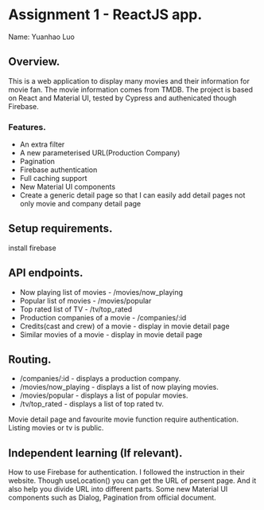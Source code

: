 # Assignment 1 - ReactJS app.

Name: Yuanhao Luo

## Overview.

This is a web application to display many movies and their information for movie fan. The movie information comes from TMDB. The project is based on React and Material UI, tested by Cypress and authenicated though Firebase.

### Features.

+ An extra filter
+ A new parameterised URL(Production Company)
+ Pagination
+ Firebase authentication
+ Full caching support
+ New Material UI components
+ Create a generic detail page so that I can easily add detail pages not only movie and company detail page

## Setup requirements.

install firebase

## API endpoints.

+ Now playing list of movies - /movies/now_playing
+ Popular list of movies - /movies/popular
+ Top rated list of TV - /tv/top_rated
+ Production companies of a movie - /companies/:id
+ Credits(cast and crew) of a movie - display in movie detail page
+ Similar movies of a movie - display in movie detail page

## Routing.

+ /companies/:id - displays a production company.
+ /movies/now_playing - displays a list of now playing movies.
+ /movies/popular - displays a list of popular movies.
+ /tv/top_rated - displays a list of top rated tv.

Movie detail page and favourite movie function require authentication.
Listing movies or tv is public.

## Independent learning (If relevant).

How to use Firebase for authentication. I followed the instruction in their website.
Though useLocation() you can get the URL of persent page. And it also help you divide URL into different parts.
Some new Material UI components such as Dialog, Pagination from official document.

